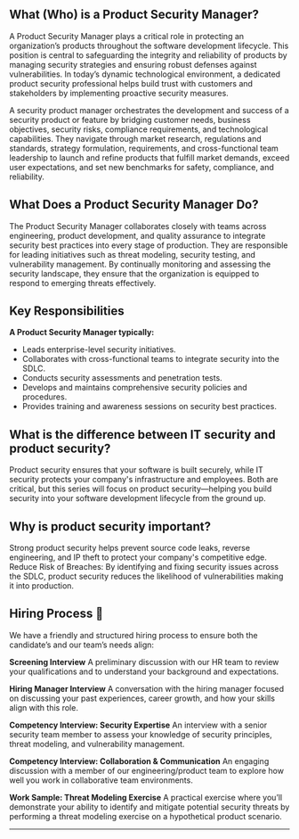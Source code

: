 

## What (Who) is a Product Security Manager?

A Product Security Manager plays a critical role in protecting an organization’s products throughout the software development lifecycle. This position is central to safeguarding the integrity and reliability of products by managing security strategies and ensuring robust defenses against vulnerabilities. In today’s dynamic technological environment, a dedicated product security professional helps build trust with customers and stakeholders by implementing proactive security measures.

A security product manager orchestrates the development and success of a security product or feature by bridging customer needs, business objectives, security risks, compliance requirements, and technological capabilities. They navigate through market research, regulations and standards, strategy formulation, requirements, and cross-functional team leadership to launch and refine products that fulfill market demands, exceed user expectations, and set new benchmarks for safety, compliance, and reliability.


## What Does a Product Security Manager Do?

The Product Security Manager collaborates closely with teams across engineering, product development, and quality assurance to integrate security best practices into every stage of production. They are responsible for leading initiatives such as threat modeling, security testing, and vulnerability management. By continually monitoring and assessing the security landscape, they ensure that the organization is equipped to respond to emerging threats effectively.

## Key Responsibilities

**A Product Security Manager typically:**

- Leads enterprise-level security initiatives.
- Collaborates with cross-functional teams to integrate security into the SDLC.
- Conducts security assessments and penetration tests.
- Develops and maintains comprehensive security policies and procedures.
- Provides training and awareness sessions on security best practices.

## What is the difference between IT security and product security?

Product security ensures that your software is built securely, while IT security protects your company's infrastructure and employees. Both are critical, but this series will focus on product security—helping you build security into your software development lifecycle from the ground up.

## Why is product security important?

Strong product security helps prevent source code leaks, reverse engineering, and IP theft to protect your company's competitive edge. Reduce Risk of Breaches: By identifying and fixing security issues across the SDLC, product security reduces the likelihood of vulnerabilities making it into production.


## Hiring Process 🚀

We have a friendly and structured hiring process to ensure both the candidate’s and our team’s needs align:

**Screening Interview**
A preliminary discussion with our HR team to review your qualifications and to understand your background and expectations.

**Hiring Manager Interview**
A conversation with the hiring manager focused on discussing your past experiences, career growth, and how your skills align with this role.

**Competency Interview: Security Expertise**
An interview with a senior security team member to assess your knowledge of security principles, threat modeling, and vulnerability management.

**Competency Interview: Collaboration & Communication**
An engaging discussion with a member of our engineering/product team to explore how well you work in collaborative team environments.

**Work Sample: Threat Modeling Exercise**
A practical exercise where you’ll demonstrate your ability to identify and mitigate potential security threats by performing a threat modeling exercise on a hypothetical product scenario.

--- 
